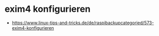 # exim4 konfigurieren

- <https://www.linux-tips-and-tricks.de/de/raspibackupcategoried/573-exim4-konfigurieren>
